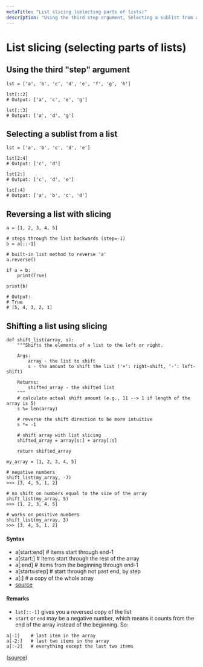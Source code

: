 ```yaml
---
metaTitle: "List slicing (selecting parts of lists)"
description: "Using the third step argument, Selecting a sublist from a list, Reversing a list with slicing, Shifting a list using slicing"
---
```


# List slicing (selecting parts of lists)



## Using the third "step" argument


```
lst = ['a', 'b', 'c', 'd', 'e', 'f', 'g', 'h']

lst[::2]
# Output: ['a', 'c', 'e', 'g']

lst[::3]
# Output: ['a', 'd', 'g']

```



## Selecting a sublist from a list


```
lst = ['a', 'b', 'c', 'd', 'e']

lst[2:4]
# Output: ['c', 'd']

lst[2:]
# Output: ['c', 'd', 'e']

lst[:4]
# Output: ['a', 'b', 'c', 'd']

```



## Reversing a list with slicing


```
a = [1, 2, 3, 4, 5]

# steps through the list backwards (step=-1)
b = a[::-1]

# built-in list method to reverse 'a'
a.reverse()

if a = b:
    print(True)

print(b)

# Output: 
# True
# [5, 4, 3, 2, 1]

```



## Shifting a list using slicing


```
def shift_list(array, s):
    """Shifts the elements of a list to the left or right.

    Args:
        array - the list to shift
        s - the amount to shift the list ('+': right-shift, '-': left-shift)

    Returns:
        shifted_array - the shifted list
    """
    # calculate actual shift amount (e.g., 11 --> 1 if length of the array is 5)
    s %= len(array)

    # reverse the shift direction to be more intuitive
    s *= -1

    # shift array with list slicing
    shifted_array = array[s:] + array[:s]

    return shifted_array

my_array = [1, 2, 3, 4, 5]

# negative numbers
shift_list(my_array, -7)
>>> [3, 4, 5, 1, 2]

# no shift on numbers equal to the size of the array
shift_list(my_array, 5)
>>> [1, 2, 3, 4, 5]

# works on positive numbers
shift_list(my_array, 3)
>>> [3, 4, 5, 1, 2]

```



#### Syntax


- a[start:end] # items start through end-1
- a[start:]    # items start through the rest of the array
- a[:end]      # items from the beginning through end-1
- a[start:end:step] # start through not past end, by step
- a[:]         # a copy of the whole array
- [source](http://stackoverflow.com/questions/509211/explain-pythons-slice-notation)



#### Remarks


- `lst[::-1]` gives you a reversed copy of the list
- `start` or `end` may be a negative number, which means it counts from the end of the array instead of the beginning. So:

```
a[-1]    # last item in the array
a[-2:]   # last two items in the array
a[:-2]   # everything except the last two items

```

([source](http://stackoverflow.com/questions/509211/explain-pythons-slice-notation))

